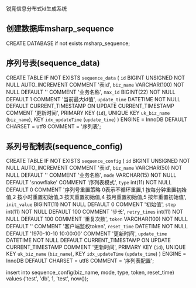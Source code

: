 锐竞信息分布式id生成系统

## 创建数据库msharp_sequence
CREATE DATABASE if not exists msharp_sequence;

## 序列号表(sequence_data)
CREATE TABLE IF NOT EXISTS `sequence_data`
(
  `id`          BIGINT UNSIGNED NOT NULL AUTO_INCREMENT
    COMMENT '表id',
  `biz_name`    VARCHAR(100)    NOT NULL DEFAULT ''
    COMMENT '业务名称',
  `max_id`      BIGINT(22)      NOT NULL DEFAULT 1
    COMMENT '当前最大id值',
  `update_time` DATETIME        NOT NULL DEFAULT CURRENT_TIMESTAMP
    ON UPDATE CURRENT_TIMESTAMP
    COMMENT '更新时间',
  PRIMARY KEY (`id`),
  UNIQUE KEY `uk_biz_name` (`biz_name`),
  KEY `idx_updateTime` (`update_time`)
)
  ENGINE = InnoDB
  DEFAULT CHARSET = utf8
  COMMENT = '序列表';

## 系列号配制表(sequence_config)
CREATE TABLE IF NOT EXISTS `sequence_config`
(
  `id`          BIGINT UNSIGNED NOT NULL AUTO_INCREMENT
    COMMENT '表id',
  `biz_name`    VARCHAR(50)     NOT NULL DEFAULT ''
    COMMENT '业务名称',
  `mode`        VARCHAR(15)     NOT NULL DEFAULT 'snowflake'
    COMMENT '序列表模式',
  `type`        int(11)         NOT NULL DEFAULT 0
    COMMENT '序列号重置策略 0表示不循环重置,1 按每分钟重置初始值,2 按小时重置初始值,3 按天重置初始值,4 按月重置初始值,5 按年重置初始值',
  `init_value`  BIGINT(11)      NOT NULL DEFAULT 0
    COMMENT '初始值',
  `step`        int(11)         NOT NULL DEFAULT 100
    COMMENT '步长',
  `retry_times` int(11)         NOT NULL DEFAULT 100
    COMMENT '重复次数',
  `token`       VARCHAR(100)    NOT NULL DEFAULT ''
    COMMENT '客户端监权token',
  `reset_time`  DATETIME        NOT NULL DEFAULT '1970-10-10 10:00:00'
    COMMENT '更新时间',
  `update_time` DATETIME        NOT NULL DEFAULT CURRENT_TIMESTAMP
    ON UPDATE CURRENT_TIMESTAMP
    COMMENT '更新时间',
  PRIMARY KEY (`id`),
  UNIQUE KEY `uk_biz_name` (`biz_name`),
  KEY `idx_updateTime` (`update_time`)
)
  ENGINE = InnoDB
  DEFAULT CHARSET = utf8
  COMMENT = '序列表配置';

insert into sequence_config(biz_name, mode, type, token, reset_time)
values ('test', 'db', 1, 'test', now());


